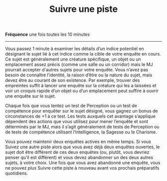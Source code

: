 ﻿---
title: Suivre une piste
titleEn: Pursue a Lead
id: xTK2zsWFyxSJvYbX
group: actions
---
<p><strong>Fréquence</strong> une fois toutes les 10 minutes</p><hr><p>Vous passez 1 minute à examiner les détails d’un indice potentiel en désignant le sujet lié à cet indice comme la cible de votre enquête en cours. Ce sujet est généralement une créature spécifique, un objet ou un emplacement assez précis (comme une salle ou un corridor) mais le MJ pourrait accepter d'autres sujets pour votre enquête. Vous n’avez pas besoin de connaître l’identité, la raison d’être ou la nature du sujet, mais devez être au courant de son existence. Par exemple, trouver des empreintes suffit à lancer une enquête sur la créature qui les a laissées et voir un croquis rapide d’un objet ou d’un emplacement peut suffire à ouvrir une enquête sur le sujet.</p><p>Chaque fois que vous tentez un test de Perception ou un test de compétence pour enquêter sur le sujet désigné, vous gagnez un bonus de circonstances de +1 à ce test. Les tests auxquels cet avantage s’applique dépendent des actions que vous utilisez pour mener l’enquête et sont déterminés par le MJ, mais il s’agit généralement de tests de Perception ou de tests de compétence utilisant l’Intelligence, la Sagesse ou le Charisme.</p><p>Vous pouvez maintenir deux enquêtes actives en même temps. Si vous Suivez une autre piste alors que vous avez déjà deux enquêtes ouvertes, le sujet doit être différent de ces deux enquêtes (ou, plutôt, vous devriez penser qu’il est différent) et vous devez abandonner un des deux autres sujets, à votre choix. Une fois que vous avez abandonné une enquête, vous ne pouvez plus Suivre cette piste à nouveau avant vos prochais préparatifs quotidiens.</p>
